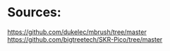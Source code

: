 # Sources:
https://github.com/dukelec/mbrush/tree/master
https://github.com/bigtreetech/SKR-Pico/tree/master
